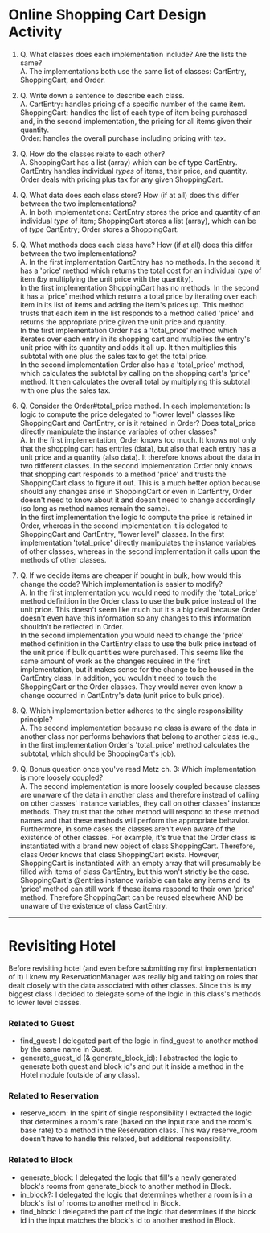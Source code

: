 # Online Shopping Cart Design Activity

1. Q.  What classes does each implementation include? Are the lists the same?  
A. The implementations both use the same list of classes: CartEntry, ShoppingCart, and Order.

2. Q. Write down a sentence to describe each class.  
A. CartEntry: handles pricing of a specific number of the same item.  
ShoppingCart: handles the list of each type of item being purchased and, in the second implementation, the pricing for all items given their quantity.  
Order: handles the overall purchase including pricing with tax.

3. Q. How do the classes relate to each other?  
A. ShoppingCart has a list (array) which can be of type CartEntry. CartEntry handles individual *types* of items, their price, and quantity. Order deals with pricing plus tax for any given ShoppingCart.

4. Q. What data does each class store? How (if at all) does this differ between the two implementations?  
A. In both implementations: CartEntry stores the price and quantity of an individual *type* of item; ShoppingCart stores a list (array), which can be of *type* CartEntry; Order stores a ShoppingCart.

5. Q. What methods does each class have? How (if at all) does this differ between the two implementations?  
A. In the first implementation CartEntry has no methods. In the second it has a 'price' method which returns the total cost for an individual *type* of item (by multiplying the unit price with the quantity).  
In the first implementation ShoppingCart has no methods. In the second it has a 'price' method which returns a total price by iterating over each item in its list of items and adding the item's prices up. This method trusts that each item in the list responds to a method called 'price' and returns the appropriate price given the unit price and quantity.  
In the first implementation Order has a 'total_price' method which iterates over each entry in its shopping cart and multiplies the entry's unit price with its quantity and adds it all up. It then multiplies this subtotal with one plus the sales tax to get the total price.  
In the second implementation Order also has a 'total_price' method, which calculates the subtotal by calling on the shopping cart's 'price' method. It then calculates the overall total by multiplying this subtotal with one plus the sales tax.  

6. Q. Consider the Order#total_price method. In each implementation:
Is logic to compute the price delegated to "lower level" classes like ShoppingCart and CartEntry, or is it retained in Order?
Does total_price directly manipulate the instance variables of other classes?  
A. In the first implementation, Order knows too much. It knows not only that the shopping cart has entries (data), but also that each entry has a unit price and a quantity (also data). It therefore knows about the data in two different classes. In the second implementation Order only knows that shopping cart responds to a method 'price' and trusts the ShoppingCart class to figure it out. This is a much better option because should any changes arise in ShoppingCart or even in CartEntry, Order doesn't need to know about it and doesn't need to change accordingly (so long as method names remain the same).  
In the first implementation the logic to compute the price is retained in Order, whereas in the second implementation it is delegated to ShoppingCart and CartEntry, "lower level" classes. In the first implementation 'total_price' directly manipulates the instance variables of other classes, whereas in the second implementation it calls upon the methods of other classes.

7. Q. If we decide items are cheaper if bought in bulk, how would this change the code? Which implementation is easier to modify?  
A. In the first implementation you would need to modify the 'total_price' method definition in the Order class to use the bulk price instead of the unit price. This doesn't seem like much but it's a big deal because Order doesn't even have this information so any changes to this information shouldn't be reflected in Order.  
In the second implementation you would need to change the 'price' method definition in the CartEntry class to use the bulk price instead of the unit price if bulk quantities were purchased. This seems like the same amount of work as the changes required in the first implementation, but it makes sense for the change to be housed in the CartEntry class. In addition, you wouldn't need to touch the ShoppingCart or the Order classes. They would never even know a change occurred in CartEntry's data (unit price to bulk price).

8. Q. Which implementation better adheres to the single responsibility principle?  
A. The second implementation because no class is aware of the data in another class nor performs behaviors that belong to another class (e.g., in the first implementation Order's 'total_price' method calculates the subtotal, which should be ShoppingCart's job).

9. Q. Bonus question once you've read Metz ch. 3: Which implementation is more loosely coupled?  
A. The second implementation is more loosely coupled because classes are unaware of the data in another class and therefore instead of calling on other classes' instance variables, they call on other classes' instance methods. They trust that the other method will respond to these method names and that these methods will perform the appropriate behavior. Furthermore, in some cases the classes aren't even aware of the existence of other classes. For example, it's true that the Order class is instantiated with a brand new object of class ShoppingCart. Therefore, class Order knows that class ShoppingCart exists.
However, ShoppingCart is instantiated with an empty array that will presumably be filled with items of class CartEntry, but this won't strictly be the case. ShoppingCart's @entries instance variable can take any items and its 'price' method can still work if these items respond to their own 'price' method. Therefore ShoppingCart can be reused elsewhere AND be unaware of the existence of class CartEntry.

***

# Revisiting Hotel

Before revisiting hotel (and even before submitting my first implementation of it) I knew my ReservationManager was really big and taking on roles that dealt closely with the data associated with other classes. Since this is my biggest class I decided to delegate some of the logic in this class's methods to lower level classes.

### Related to Guest
* find_guest: I delegated part of the logic in find_guest to another method by the same name in Guest.
* generate_guest_id (& generate_block_id): I abstracted the logic to generate both guest and block id's and put it inside a method in the Hotel module (outside of any class).

### Related to Reservation
* reserve_room: In the spirit of single responsibility I extracted the logic that determines a room's rate (based on the input rate and the room's base rate) to a method in the Reservation class. This way reserve_room doesn't have to handle this related, but additional responsibility.

### Related to Block
* generate_block: I delegated the logic that fill's a newly generated block's rooms from generate_block to another method in Block.
* in_block?: I delegated the logic that determines whether a room is in a block's list of rooms to another method in Block.
* find_block: I delegated the part of the logic that determines if the block id in the input matches the block's id to another method in Block.
